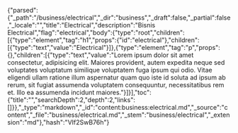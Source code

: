 {"parsed":{"_path":"/business/electrical","_dir":"business","_draft":false,"_partial":false,"_locale":"","title":"Electrical","description":"Bisnis Electrical","flag":"electrical","body":{"type":"root","children":[{"type":"element","tag":"h1","props":{"id":"electrical"},"children":[{"type":"text","value":"Electrical"}]},{"type":"element","tag":"p","props":{},"children":[{"type":"text","value":"Lorem ipsum dolor sit amet consectetur, adipisicing elit. Maiores provident, autem expedita neque sed voluptates voluptatum similique voluptatem fuga ipsum qui odio. Vitae eligendi ullam ratione illum aspernatur quam quo iste id soluta ad ipsum ab rerum, sit fugiat assumenda voluptatem consequuntur, necessitatibus rem et. Illo ea assumenda incidunt maiores."}]}],"toc":{"title":"","searchDepth":2,"depth":2,"links":[]}},"_type":"markdown","_id":"content:business:electrical.md","_source":"content","_file":"business/electrical.md","_stem":"business/electrical","_extension":"md"},"hash":"VIf2SwB76h"}